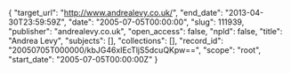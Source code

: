 {
  "target_url": "http://www.andrealevy.co.uk/", 
  "end_date": "2013-04-30T23:59:59Z", 
  "date": "2005-07-05T00:00:00", 
  "slug": 111939, 
  "publisher": "andrealevy.co.uk", 
  "open_access": false, 
  "npld": false, 
  "title": "Andrea Levy", 
  "subjects": [], 
  "collections": [], 
  "record_id": "20050705T000000/kbJG46xIEcTljS5dcuQKpw==", 
  "scope": "root", 
  "start_date": "2005-07-05T00:00:00Z"
}


